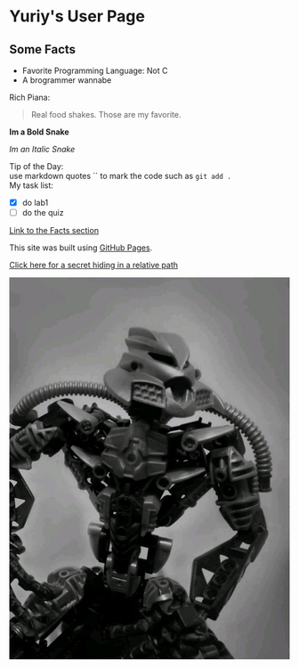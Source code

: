 # Yuriy's User Page
## Some Facts<a name="facts"></a>
* Favorite Programming Language: Not C
* A brogrammer wannabe

Rich Piana:

> Real food shakes. Those are my favorite.

**<p>Im a Bold Snake</p>**
*<p>Im an Italic Snake</p>* 

Tip of the Day: \
use markdown quotes `` to mark the code such as `git add .` \
My task list: 
- [x]  do lab1
- [ ] do the quiz 

[Link to the Facts section](#facts)

This site was built using [GitHub Pages](https://iiuzifov.github.io/cse110.github.io/).

[Click here for a secret hiding in a relative path](images/pepe.jpg)

![Gigachad](images/gigachad.jpeg)





